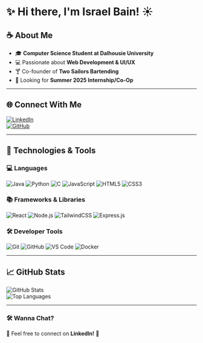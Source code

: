 # ✨ Hi there, I'm Israel Bain! ☀  

## ☕️ About Me  
- 🎓 **Computer Science Student at Dalhousie University**  
- 💻 Passionate about **Web Development & UI/UX**  
- 🍸 Co-founder of **Two Sailors Bartending**  
- 🚀 Looking for **Summer 2025 Internship/Co-Op**  

---

## 🌐 **Connect With Me**  
[![LinkedIn](https://img.shields.io/badge/LinkedIn-Profile-blue?logo=linkedin)](your-linkedin-url)  
[![GitHub](https://img.shields.io/badge/GitHub-Follow-black?logo=github)](https://github.com/your-username)  

---

## 🚀 **Technologies & Tools**  

### **💻 Languages**  
![Java](https://img.shields.io/badge/Java-ED8B00?style=flat&logo=openjdk&logoColor=white)
![Python](https://img.shields.io/badge/Python-3776AB?style=flat&logo=python&logoColor=white)
![C](https://img.shields.io/badge/C-A8B9CC?style=flat&logo=c&logoColor=white)
![JavaScript](https://img.shields.io/badge/JavaScript-F7DF1E?style=flat&logo=javascript&logoColor=black)
![HTML5](https://img.shields.io/badge/HTML5-E34F26?style=flat&logo=html5&logoColor=white)
![CSS3](https://img.shields.io/badge/CSS3-1572B6?style=flat&logo=css3&logoColor=white)

### **📚 Frameworks & Libraries**  
![React](https://img.shields.io/badge/React-61DAFB?style=flat&logo=react&logoColor=black)
![Node.js](https://img.shields.io/badge/Node.js-43853D?style=flat&logo=node.js&logoColor=white)
![TailwindCSS](https://img.shields.io/badge/TailwindCSS-06B6D4?style=flat&logo=tailwind-css&logoColor=white)
![Express.js](https://img.shields.io/badge/Express.js-000000?style=flat&logo=express&logoColor=white)

### **🛠 Developer Tools**  
![Git](https://img.shields.io/badge/Git-F05032?style=flat&logo=git&logoColor=white)
![GitHub](https://img.shields.io/badge/GitHub-181717?style=flat&logo=github&logoColor=white)
![VS Code](https://img.shields.io/badge/VS%20Code-007ACC?style=flat&logo=visual-studio-code&logoColor=white)
![Docker](https://img.shields.io/badge/Docker-2496ED?style=flat&logo=docker&logoColor=white)

---

## 📈 **GitHub Stats**  
![GitHub Stats](https://github-readme-stats.vercel.app/api?username=your-username&show_icons=true&theme=dracula)  
![Top Languages](https://github-readme-stats.vercel.app/api/top-langs/?username=your-username&layout=compact&theme=dracula)  

---

### **🛠 Wanna Chat?**  
📩 Feel free to connect on **LinkedIn!** 🚀  
